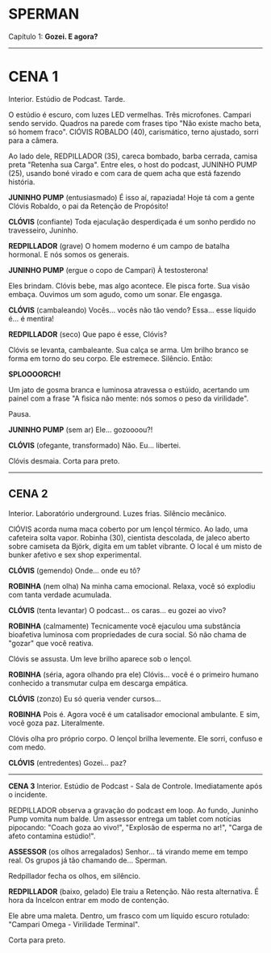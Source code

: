 # **SPERMAN**
Capítulo 1: **Gozei. E agora?**

---

# **CENA 1**
Interior. Estúdio de Podcast. Tarde.

O estúdio é escuro, com luzes LED vermelhas. Três microfones. Campari sendo servido. Quadros na parede com frases tipo "Não existe macho beta, só homem fraco". ClÓVIS ROBALDO (40), carismático, terno ajustado, sorri para a câmera.

Ao lado dele, REDPILLADOR (35), careca bombado, barba cerrada, camisa preta "Retenha sua Carga". Entre eles, o host do podcast, JUNINHO PUMP (25), usando boné virado e com cara de quem acha que está fazendo história.

**JUNINHO PUMP**
(entusiasmado)
É isso aí, rapaziada! Hoje tá com a gente Clóvis Robaldo, o pai da Retenção de Propósito!

**CLÓVIS**
(confiante)
Toda ejaculação desperdiçada é um sonho perdido no travesseiro, Juninho.

**REDPILLADOR**
(grave)
O homem moderno é um campo de batalha hormonal. E nós somos os generais.

**JUNINHO PUMP**
(ergue o copo de Campari)
À testosterona!

Eles brindam. Clóvis bebe, mas algo acontece. Ele pisca forte. Sua visão embaça. Ouvimos um som agudo, como um sonar. Ele engasga.

**CLÓVIS**
(cambaleando)
Vocês... vocês não tão vendo? Essa... esse líquido é... é mentira!

**REDPILLADOR**
(seco)
Que papo é esse, Clóvis?

Clóvis se levanta, cambaleante. Sua calça se arma. Um brilho branco se forma em torno do seu corpo. Ele estremece. Silêncio. Então:

**SPLOOOORCH!**

Um jato de gosma branca e luminosa atravessa o estúido, acertando um painel com a frase "A fìsica não mente: nós somos o peso da virilidade".

Pausa.

**JUNINHO PUMP**
(sem ar)
Ele... gozoooou?!

**CLÓVIS**
(ofegante, transformado)
Não. Eu... libertei.

Clóvis desmaia. Corta para preto.

---

## CENA 2
Interior. Laboratório underground. Luzes frias. Silêncio mecânico.

ClÓVIS acorda numa maca coberto por um lençol térmico. Ao lado, uma cafeteira solta vapor. Robinha (30), cientista descolada, de jaleco aberto sobre camiseta da Björk, digita em um tablet vibrante. O local é um misto de bunker afetivo e sex shop experimental.

**CLÓVIS**
(gemendo)
Onde... onde eu tô?

**ROBINHA**
(nem olha)
Na minha cama emocional. Relaxa, você só explodiu com tanta verdade acumulada.

**CLÓVIS**
(tenta levantar)
O podcast... os caras... eu gozei ao vivo?

**ROBINHA**
(calmamente)
Tecnicamente você ejaculou uma substância bioafetiva luminosa com propriedades de cura social. Só não chama de "gozar" que você reativa.

Clóvis se assusta. Um leve brilho aparece sob o lençol.

**ROBINHA**
(séria, agora olhando pra ele)
Clóvis... você é o primeiro humano conhecido a transmutar culpa em descarga empática.

**CLÓVIS**
(zonzo)
Eu só queria vender cursos...

**ROBINHA**
Pois é. Agora você é um catalisador emocional ambulante. E sim, você goza paz. Literalmente.

Clóvis olha pro próprio corpo. O lençol brilha levemente. Ele sorri, confuso e com medo.

**CLÓVIS**
(entredentes)
Gozei... paz?


---

**CENA 3**
Interior. Estúdio de Podcast - Sala de Controle. Imediatamente após o incidente.

REDPILLADOR observa a gravação do podcast em loop. Ao fundo, Juninho Pump vomita num balde. Um assessor entrega um tablet com notícias pipocando: "Coach goza ao vivo!", "Explosão de esperma no ar!", "Carga de afeto contamina estúdio!".

**ASSESSOR**
(os olhos arregalados)
Senhor... tá virando meme em tempo real. Os grupos já tão chamando de... Sperman.

Redpillador fecha os olhos, em silêncio.

**REDPILLADOR**
(baixo, gelado)
Ele traiu a Retenção. Não resta alternativa. É hora da Incelcon entrar em modo de contenção.

Ele abre uma maleta. Dentro, um frasco com um líquido escuro rotulado: "Campari Omega - Virilidade Terminal".

Corta para preto.
